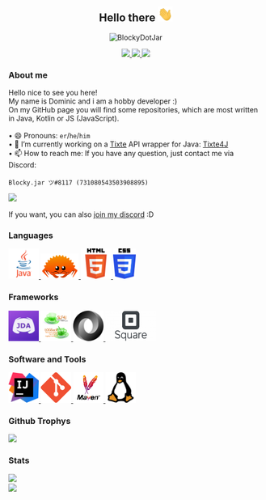 <p>
  <h2 align="center">Hello there <img width="29px" height="29px" src="https://github.com/BlockyDotJar/BlockyDotJar/blob/main/assets/wave.gif"></h2>
</p>

<p align="center" >  
  <img src=https://komarev.com/ghpvc/?username=BlockyDotJar alt=BlockyDotJar> 
</p>

<p align="center">
  <a href="https://github.com/BlockyDotJar/JDA-Commons">
     <img src="https://forthebadge.com/images/badges/built-with-love.svg"/>
  </a>
    <a href="https://java.com/">
      <img src="https://forthebadge.com/images/badges/made-with-java.svg"/>
  </a>
    <a href="https://git-scm.com/">
      <img src="https://forthebadge.com/images/badges/uses-git.svg"/>
  </a>
</p>

### About me
Hello nice to see you here!
<br>
My name is Dominic and i am a hobby developer :)
<br>
On my GitHub page you will find some repositories, which are most written in Java, Kotlin or JS (JavaScript).
<br><br>
• 😄 Pronouns: `er`/`he`/`him`
<br>
• 🔭 I’m currently working on a [Tixte](https://tixte.com) API wrapper for Java: [Tixte4J](https://github.com/BlockyDotJar/Tixte-Java-Library)
<br>
• 📫 How to reach me: If you have any question, just contact me via Discord:
<br><br>
`Blocky.jar ツ#8117 (731080543503908895)` 
<br>
<p>
  <a href="https://discord.com/users/731080543503908895">
    <img src="https://discord.c99.nl/widget/theme-1/731080543503908895.png">
  </a>
</p>

If you want, you can also [join my discord](https://discord.gg/FnGFbzCw2r) :D
<br>

### Languages

<p>
    <a href="https://java.com/">
      <img width="60" height="60" src="https://github.com/BlockyDotJar/BlockyDotJar/blob/main/assets/languages/java.png"/>
    </a>
    <a href="https://rust-lang.org/">
      <img width="75" height="50" src="https://github.com/BlockyDotJar/BlockyDotJar/blob/main/assets/languages/rust.png"/>
    </a>
    <a href="https://www.w3.org/">
       <img width="60" height="60" src="https://github.com/BlockyDotJar/BlockyDotJar/blob/main/assets/languages/html.png"/>
    </a>
    <a href="https://www.w3.org/">
       <img width="45" height="60" src="https://github.com/BlockyDotJar/BlockyDotJar/blob/main/assets/languages/css.png"/>
    </a>
</p>

### Frameworks

<p>
    <a href="https://github.com/DV8FromTheWorld/JDA">
      <img width="60" height="60" src="https://github.com/BlockyDotJar/BlockyDotJar/blob/main/assets/frameworks/jda.png"/>
    </a>
    <a href="https://github.com/orgs/qos-ch/repositories">
       <img width="60" height="60" src="https://github.com/BlockyDotJar/BlockyDotJar/blob/main/assets/frameworks/slf4j-with-logback.png"/>
    </a>
    <a href="https://github.com/FasterXML/jackson">
       <img width="60" height="60" src="https://github.com/BlockyDotJar/BlockyDotJar/blob/main/assets/frameworks/json.png"/>
    </a>
    <a href="https://github.com/orgs/square/repositories">
       <img width="100" height="60" src="https://github.com/BlockyDotJar/BlockyDotJar/blob/main/assets/frameworks/square.png"/>
    </a>
</p>

### Software and Tools

<p>
    <a href="https://www.jetbrains.com/de-de/idea/">
      <img width="60" height="60" src="https://github.com/BlockyDotJar/BlockyDotJar/blob/main/assets/software-and-tools/intellij.png"/>
    </a>
    <a href="https://git-scm.com/">
       <img width="60" height="60" src="https://github.com/BlockyDotJar/BlockyDotJar/blob/main/assets/software-and-tools/git.png"/>
    </a>
    <a href="https://maven.apache.org/">
       <img width="60" height="60" src="https://github.com/BlockyDotJar/BlockyDotJar/blob/main/assets/software-and-tools/maven.png"/>
    </a>
    <a href="https://www.linux.org/">
       <img width="60" height="60" src="https://github.com/BlockyDotJar/BlockyDotJar/blob/main/assets/software-and-tools/linux.png"/>
    </a>
</p>

### Github Trophys

<a href="https://github.com/BlockyDotJar">
  <img width=800 src="https://github-profile-trophy.vercel.app/?username=BlockyDotJar&column=8&theme=discord&no-frame=true&no-bg=true"/>
</a>

### Stats

<p>
   <a href="https://github.com/BlockyDotJar?tab=repositories">
      <img src="https://github-readme-stats.vercel.app/api/top-langs/?username=BlockyDotJar&theme=algolia"/>
    </a>
  <br>
    <a href="https://github.com/BlockyDotJar?tab=repositories">
      <img src="https://github-readme-stats.vercel.app/api?username=BlockyDotJar&theme=algolia&show_icons=true"/>
    </a>
</p>
